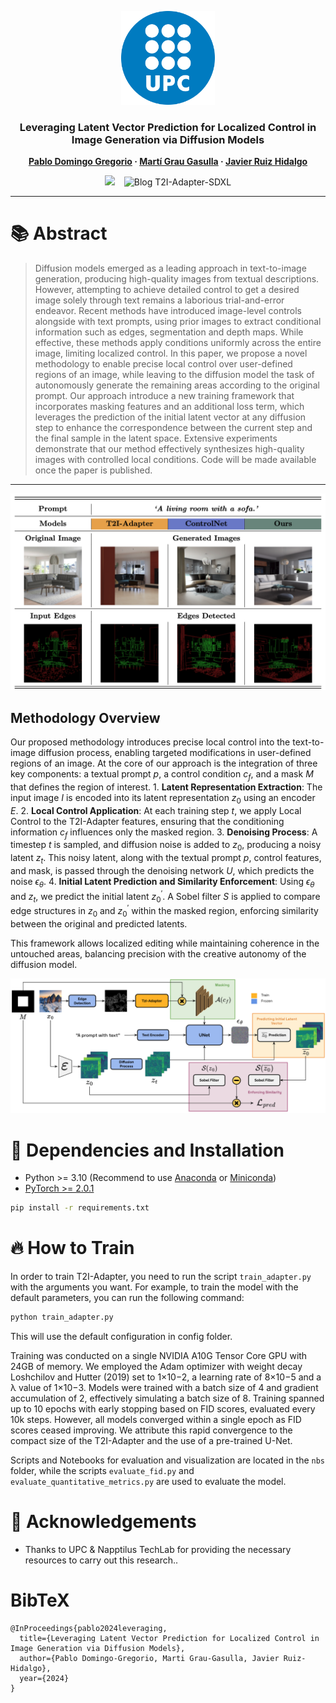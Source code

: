 <p align="center">
  <img src="./assets/Logo_UPC.svg.png" width="150">
</p>

### <div align="center">Leveraging Latent Vector Prediction for Localized Control in Image Generation via Diffusion Models</div> 

<div align="center">
  <strong>
    <a href="https://scholar.google.es/citations?user=ZWTpskYAAAAJ&hl=es&oi=ao">Pablo Domingo Gregorio</a> · 
    <a href="#">Martí Grau Gasulla</a> · 
    <a href="https://scholar.google.es/citations?user=1eAA6ggAAAAJ&hl=es&oi=ao">Javier Ruiz Hidalgo</a>
  </strong>
</div>

<div align="center">

![](https://img.shields.io/static/v1?label=Institution&message=Universitat%20Politècnica%20de%20Catalunya&color=blue) &ensp;  ![Blog T2I-Adapter-SDXL](https://img.shields.io/static/v1?label=Department&message=RD%20Napptilus%20Tech%20Labs&color=orange)

</div> 

---
# 📚 Abstract
>Diffusion models emerged as a leading approach in text-to-image generation, producing high-quality images from textual descriptions. However, attempting to achieve detailed control to get a desired image solely through text remains a laborious trial-and-error endeavor. Recent methods have introduced image-level controls alongside with text prompts, using prior images to extract conditional information such as edges, segmentation and depth maps. While effective, these methods apply conditions uniformly across the entire image, limiting localized control. In this paper, we propose a novel methodology to enable precise local control over user-defined regions of an image, while leaving to the diffusion model the task of autonomously generate the remaining areas according to the original prompt. Our approach introduce a new training framework that incorporates masking features and an additional loss term, which leverages the prediction of the initial latent vector at any diffusion step to enhance the correspondence between the current step and the final sample in the latent space. Extensive experiments demonstrate that our method effectively synthesizes high-quality images with controlled local conditions. Code will be made available once the paper is published.

---
![image](./assets/Figures/teaser.png)

## Methodology Overview
Our proposed methodology introduces precise local control into the text-to-image diffusion process, enabling targeted modifications in user-defined regions of an image. At the core of our approach is the integration of three key components: a textual prompt $p$, a control condition $c_f$, and a mask $M$ that defines the region of interest. 
​1. **Latent Representation Extraction**: The input image $I$ is encoded into its latent representation $z_0$ using an encoder $E$.
2. **Local Control Application**: At each training step $t$, we apply Local Control to the T2I-Adapter features, ensuring that the conditioning information $c_f$ influences only the masked region.
3. **Denoising Process**: A timestep $t$ is sampled, and diffusion noise is added to $z_0$, producing a noisy latent $z_t$. This noisy latent, along with the textual prompt $p$, control features, and mask, is passed through the denoising network $U$, which predicts the noise $\epsilon_{\theta}$.
4. **Initial Latent Prediction and Similarity Enforcement**: Using $\epsilon_{\theta}$ and $z_t$, we predict the initial latent $z_0^{\prime}$. A Sobel filter $S$ is applied to compare edge structures in $z_0$ and $z_0^{\prime}$ within the masked region, enforcing similarity between the original and predicted latents.

This framework allows localized editing while maintaining coherence in the untouched areas, balancing precision with the creative autonomy of the diffusion model.

![image](./assets/Figures/overview.png)

# 🔧 Dependencies and Installation

- Python >= 3.10 (Recommend to use [Anaconda](https://www.anaconda.com/download/#linux) or [Miniconda](https://docs.conda.io/en/latest/miniconda.html))
- [PyTorch >= 2.0.1](https://pytorch.org/)
```bash
pip install -r requirements.txt
```

# 🔥 How to Train
In order to train T2I-Adapter, you need to run the script `train_adapter.py` with the arguments you want. For example, to train the model with the default parameters, you can run the following command:
```bash
python train_adapter.py 
```
This will use the default configuration in config folder.

Training was conducted on a single NVIDIA A10G Tensor Core GPU with 24GB of memory.
We employed the Adam optimizer with weight decay Loshchilov and Hutter (2019) set to 1×10−2, a learning rate of 8×10−5 and a λ value of 1×10−3. Models were trained with a batch size of 4 and gradient accumulation of 2, effectively simulating a batch size of 8. Training spanned up to 10 epochs with early stopping based on FID scores, evaluated every 10k steps. However, all models converged within a single epoch as FID scores ceased improving. We attribute this rapid convergence to the compact size of the T2I-Adapter and the use of a pre-trained U-Net.

Scripts and Notebooks for evaluation and visualization are located in the `nbs` folder, while the scripts `evaluate_fid.py` and `evaluate_quantitative_metrics.py` are used to evaluate the model.


# 🤗 Acknowledgements
- Thanks to UPC & Napptilus TechLab for providing the necessary resources to carry out this research..

# BibTeX

    @InProceedings{pablo2024leveraging,
      title={Leveraging Latent Vector Prediction for Localized Control in Image Generation via Diffusion Models},
      author={Pablo Domingo-Gregorio, Marti Grau-Gasulla, Javier Ruiz-Hidalgo},
      year={2024}
    }